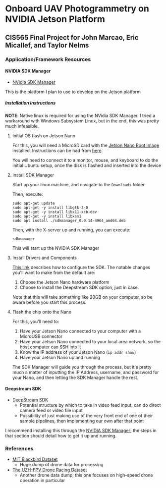 # Onboard UAV Photogrammetry on NVIDIA Jetson Platform
## CIS565 Final Project for John Marcao, Eric Micallef, and Taylor Nelms

### Application/Framework Resources

#### NVIDIA SDK Manager
* [NVidia SDK Manager](https://developer.nvidia.com/embedded/downloads)

This is the platform I plan to use to develop on the Jetson platform

##### Installation Instructions

**NOTE**: Native linux is required for using the NVidia SDK Manager. I tried a workaround with Windows Subsystem Linux, but in the end, this was pretty much infeasible.

1. Initial OS flash on Jetson Nano

    For this, you will need a MicroSD card with the [Jetson Nano Boot Image](https://developer.nvidia.com/jetson-nano-sd-card-image-r3221) installed. Instructions can be had from [here](https://developer.nvidia.com/embedded/learn/get-started-jetson-nano-devkit#write).
    
    You will need to connect it to a monitor, mouse, and keyboard to do the initial Ubuntu setup, once the disk is flashed and inserted into the device

2. Install SDK Manager

    Start up your linux machine, and navigate to the `Downloads` folder.

    Then, execute:
    ```
    sudo apt-get update
    sudo apt-get -y install libgtk-3-0
    sudo apt-get -y install libx11-xcb-dev
    sudo apt-get -y install libxss1
    sudo apt install ./sdkmanager_0.9.14-4964_amd64.deb
    ```

    Then, with the X-server up and running, you can execute:
    ```
    sdkmanager
    ```
    This will start up the NVIDIA SDK Manager

3. Install Drivers and Components

    [This link](https://docs.nvidia.com/sdk-manager/install-with-sdkm-jetson/index.html) describes how to configure the SDK. The notable changes you'll want to make from the default are:

    1. Choose the Jetson Nano hardware platform
    2. Choose to install the Deepstream SDK option, just in case.

    Note that this will take something like 20GB on your computer, so be aware before you start this process.

4. Flash the chip onto the Nano
    
    For this, you'll need to:
    
    1. Have your Jetson Nano connected to your computer with a MicroUSB connector
    2. Have your Jetson Nano connected to your local area network, so the host computer can SSH into it
    3. Know the IP address of your Jetson Nano (`ip addr show`)
    4. Have your Jetson Nano up and running
    
    The SDK Manager will guide you through the process, but it's pretty much a matter of inputting the IP Address, username, and password for your Nano, and then letting the SDK Manager handle the rest.

#### Deepstream SDK

* [DeepStream SDK](https://developer.nvidia.com/deepstream-sdk)
  * Potential structure by which to take in video feed input; can do direct camera feed or video file input
  * Possibility of just making use of the very front end of one of their sample pipelines, then implementing our own after that point

I recommend installing this through the [NVIDIA SDK Manager](#NVIDIA-SDK-Manager); the steps in that section should detail how to get it up and running.

### References

* [MIT Blackbird Dataset](https://github.com/mit-fast/Blackbird-Dataset)
  * Huge dump of drone data for processing
* [The UZH-FPV Drone Racing Dataset](http://rpg.ifi.uzh.ch/uzh-fpv.html)
  * Another drone data dump; this one focuses on high-speed drone operation in particular

